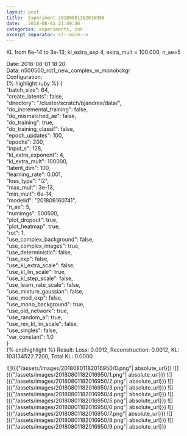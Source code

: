 ```yaml
---
layout: post
title:  Experiment 20180801182016950
date:   2018-08-01 21:49:46
categories: experiments, cnn
excerpt_separator: <!--more-->
---
```

KL from 6e-14 to 3e-13; kl_extra_exp 4, extra_mult = 100.000, n_ae=5  

 <!--more-->
Date: 2018-08-01 18:20  
Data: n500500_rot1_new_complex_w_monobckgr  
Configuration:   
{% highlight ruby %}
{  
    "batch_size": 64,   
    "create_latents": false,   
    "directory": "/cluster/scratch/bjandrea/data/",   
    "do_incremental_training": false,   
    "do_mismatched_ae": false,   
    "do_training": true,   
    "do_training_classif": false,   
    "epoch_updates": 100,   
    "epochs": 200,   
    "input_s": 128,   
    "kl_extra_exponent": 4,   
    "kl_extra_mult": 100000,   
    "latent_dim": 100,   
    "learning_rate": 0.001,   
    "loss_type": "l2",   
    "max_mult": 3e-13,   
    "min_mult": 6e-14,   
    "modelid": "201806160741",   
    "n_ae": 5,   
    "numimgs": 500500,   
    "plot_dropout": true,   
    "plot_heatmap": true,   
    "rot": 1,   
    "use_complex_background": false,   
    "use_complex_images": true,   
    "use_deterministic": false,   
    "use_exp": false,   
    "use_kl_extra_scale": false,   
    "use_kl_lin_scale": true,   
    "use_kl_step_scale": false,   
    "use_learn_rate_scale": false,   
    "use_mixture_gaussian": false,   
    "use_mod_exp": false,   
    "use_mono_background": true,   
    "use_old_network": true,   
    "use_random_a": true,   
    "use_rev_kl_lin_scale": false,   
    "use_singles": false,   
    "var_constant": 1.0  
}  
{% endhighlight %}
Result: Loss: 0.0012, Reconstruction: 0.0012, KL: 103134522.7200, Total KL: 0.0000  

![]({{"/assets/images/20180801182016950/0.png"| absolute_url}})
![]({{"/assets/images/20180801182016950/1.png"| absolute_url}})
![]({{"/assets/images/20180801182016950/2.png"| absolute_url}})
![]({{"/assets/images/20180801182016950/3.png"| absolute_url}})
![]({{"/assets/images/20180801182016950/4.png"| absolute_url}})
![]({{"/assets/images/20180801182016950/5.png"| absolute_url}})
![]({{"/assets/images/20180801182016950/6.png"| absolute_url}})
![]({{"/assets/images/20180801182016950/7.png"| absolute_url}})
![]({{"/assets/images/20180801182016950/8.png"| absolute_url}})
![]({{"/assets/images/20180801182016950/9.png"| absolute_url}})
